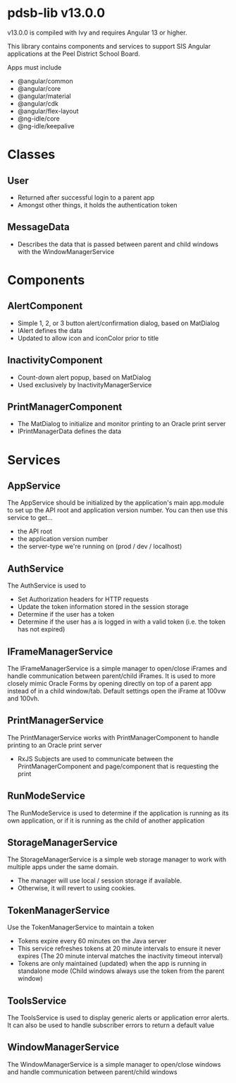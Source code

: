 # pdsb-lib v13.0.0
v13.0.0 is compiled with Ivy and requires Angular 13 or higher.

This library contains components and services to support SIS Angular applications at the Peel District School Board.

Apps must include
- @angular/common
- @angular/core
- @angular/material
- @angular/cdk
- @angular/flex-layout
- @ng-idle/core
- @ng-idle/keepalive

# Classes
## User
- Returned after successful login to a parent app
- Amongst other things, it holds the authentication token

## MessageData
- Describes the data that is passed between parent and child windows with the WindowManagerService

# Components
## AlertComponent
- Simple 1, 2, or 3 button alert/confirmation dialog, based on MatDialog
- IAlert defines the data
- Updated to allow icon and iconColor prior to title

## InactivityComponent
- Count-down alert popup, based on MatDialog
- Used exclusively by InactivityManagerService

## PrintManagerComponent
- The MatDialog to initialize and monitor printing to an Oracle print server
- IPrintManagerData defines the data

# Services
## AppService
The AppService should be initialized by the application's main app.module to set up the API root and application version number. You can then use this service to get...
- the API root
- the application version number
- the server-type we're running on (prod / dev / localhost)

## AuthService
The AuthService is used to
- Set Authorization headers for HTTP requests
- Update the token information stored in the session storage
- Determine if the user has a token
- Determine if the user has a is logged in with a valid token (i.e. the token has not expired)

## IFrameManagerService
The IFrameManagerService is a simple manager to open/close iFrames and handle communication between parent/child iFrames. It is used to more closely mimic Oracle Forms by opening directly on top of a parent app instead of in a child window/tab. Default settings open the iFrame at 100vw and 100vh.

## PrintManagerService
The PrintManagerService works with PrintManagerComponent to handle printing to an Oracle print server
- RxJS Subjects are used to communicate between the PrintManagerComponent and page/component that is
  requesting the print

## RunModeService
The RunModeService is used to determine if the application is running as its own application, or if it is running as the child of another application

## StorageManagerService
The StorageManagerService is a simple web storage manager to work with multiple apps under the same domain.
- The manager will use local / session storage if available.
- Otherwise, it will revert to using cookies.

## TokenManagerService
Use the TokenManagerService to maintain a token
- Tokens expire every 60 minutes on the Java server
- This service refreshes tokens at 20 minute intervals to ensure it never expires (The 20 minute interval matches the inactivity timeout interval)
- Tokens are only maintained (updated) when the app is running in standalone mode (Child windows always use the token from the parent window)

## ToolsService
The ToolsService is used to display generic alerts or application error alerts. It can also be used to handle subscriber errors to return a default value

## WindowManagerService
The WindowManagerService is a simple manager to open/close windows and handle communication between parent/child windows
